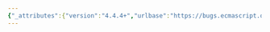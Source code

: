 ```yaml
---
{"_attributes":{"version":"4.4.4+","urlbase":"https://bugs.ecmascript.org/","maintainer":"dherman@mozilla.com"},"bug":{"bug_id":1293,"creation_ts":"2013-03-12 15:17:00 -0700","short_desc":"15.5.4.26: extra right-paren","delta_ts":"2013-05-14 18:13:03 -0700","product":"Draft for 6th Edition","component":"editorial issue","version":"Rev 14: March 8, 2013 Draft","rep_platform":"All","op_sys":"All","bug_status":"RESOLVED","resolution":"FIXED","priority":"Normal","bug_severity":"minor","everconfirmed":true,"reporter":{"uid":"jmdyck","name":"Michael Dyck"},"assigned_to":{"uid":"allen","name":"Allen Wirfs-Brock"},"long_desc":[{"commentid":3434,"comment_count":0,"who":{"uid":"jmdyck","name":"Michael Dyck"},"bug_when":"2013-03-12 15:17:16 -0700","thetext":"In 15.5.4.26 \"String.prototype.normalize...\",\nstep 1 says:\n    Let O be CheckObjectCoercible(this value)).\n\nDelete the extra right-paren."},{"commentid":3808,"comment_count":1,"who":{"uid":"allen","name":"Allen Wirfs-Brock"},"bug_when":"2013-05-12 16:28:47 -0700","thetext":"fixed in rev15 editor's draft"},{"commentid":3869,"comment_count":2,"who":{"uid":"allen","name":"Allen Wirfs-Brock"},"bug_when":"2013-05-14 18:13:03 -0700","thetext":"resolved in rev 15, May 14, 2013 draft"}]}}
---
```

